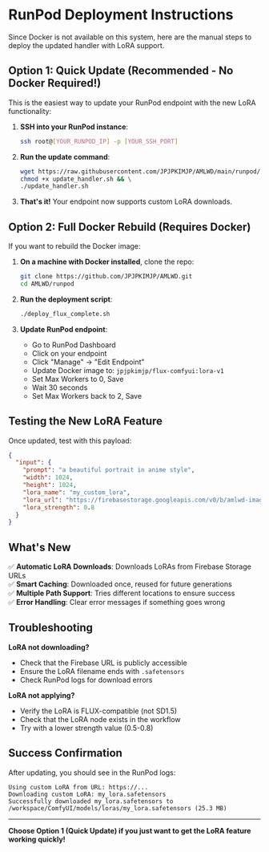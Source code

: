 # RunPod Deployment Instructions

Since Docker is not available on this system, here are the manual steps to deploy the updated handler with LoRA support.

## Option 1: Quick Update (Recommended - No Docker Required!)

This is the easiest way to update your RunPod endpoint with the new LoRA functionality:

1. **SSH into your RunPod instance**:
   ```bash
   ssh root@[YOUR_RUNPOD_IP] -p [YOUR_SSH_PORT]
   ```

2. **Run the update command**:
   ```bash
   wget https://raw.githubusercontent.com/JPJPKIMJP/AMLWD/main/runpod/update_handler.sh && \
   chmod +x update_handler.sh && \
   ./update_handler.sh
   ```

3. **That's it!** Your endpoint now supports custom LoRA downloads.

## Option 2: Full Docker Rebuild (Requires Docker)

If you want to rebuild the Docker image:

1. **On a machine with Docker installed**, clone the repo:
   ```bash
   git clone https://github.com/JPJPKIMJP/AMLWD.git
   cd AMLWD/runpod
   ```

2. **Run the deployment script**:
   ```bash
   ./deploy_flux_complete.sh
   ```

3. **Update RunPod endpoint**:
   - Go to RunPod Dashboard
   - Click on your endpoint
   - Click "Manage" → "Edit Endpoint"
   - Update Docker image to: `jpjpkimjp/flux-comfyui:lora-v1`
   - Set Max Workers to 0, Save
   - Wait 30 seconds
   - Set Max Workers back to 2, Save

## Testing the New LoRA Feature

Once updated, test with this payload:

```json
{
  "input": {
    "prompt": "a beautiful portrait in anime style",
    "width": 1024,
    "height": 1024,
    "lora_name": "my_custom_lora",
    "lora_url": "https://firebasestorage.googleapis.com/v0/b/amlwd-image-gen.appspot.com/o/loras%2FyourUserId%2Fyour_lora.safetensors?alt=media&token=xxx",
    "lora_strength": 0.8
  }
}
```

## What's New

✅ **Automatic LoRA Downloads**: Downloads LoRAs from Firebase Storage URLs  
✅ **Smart Caching**: Downloaded once, reused for future generations  
✅ **Multiple Path Support**: Tries different locations to ensure success  
✅ **Error Handling**: Clear error messages if something goes wrong  

## Troubleshooting

**LoRA not downloading?**
- Check that the Firebase URL is publicly accessible
- Ensure the LoRA filename ends with `.safetensors`
- Check RunPod logs for download errors

**LoRA not applying?**
- Verify the LoRA is FLUX-compatible (not SD1.5)
- Check that the LoRA node exists in the workflow
- Try with a lower strength value (0.5-0.8)

## Success Confirmation

After updating, you should see in the RunPod logs:
```
Using custom LoRA from URL: https://...
Downloading custom LoRA: my_lora.safetensors
Successfully downloaded my_lora.safetensors to /workspace/ComfyUI/models/loras/my_lora.safetensors (25.3 MB)
```

---

**Choose Option 1 (Quick Update) if you just want to get the LoRA feature working quickly!**